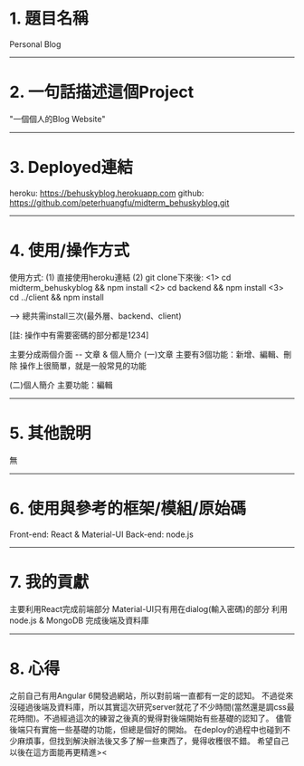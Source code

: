 # 1. 題目名稱

Personal Blog

----------------------------------
# 2. 一句話描述這個Project

"一個個人的Blog Website"

----------------------------------
# 3. Deployed連結

heroku: https://behuskyblog.herokuapp.com
github: https://github.com/peterhuangfu/midterm_behuskyblog.git

----------------------------------
# 4. 使用/操作方式

使用方式:
(1) 直接使用heroku連結
(2) git clone下來後:
	<1> cd midterm_behuskyblog && npm install
	<2> cd backend && npm install
	<3> cd ../client && npm install

--> 總共需install三次(最外層、backend、client)

[註: 操作中有需要密碼的部分都是1234]

主要分成兩個介面 -- 文章 & 個人簡介
(一)文章
主要有3個功能：新增、編輯、刪除
操作上很簡單，就是一般常見的功能

(二)個人簡介
主要功能：編輯

----------------------------------
# 5. 其他說明

無

----------------------------------
# 6. 使用與參考的框架/模組/原始碼

Front-end: React & Material-UI
Back-end: node.js

----------------------------------
# 7. 我的貢獻

主要利用React完成前端部分
Material-UI只有用在dialog(輸入密碼)的部分
利用node.js & MongoDB 完成後端及資料庫

----------------------------------
# 8. 心得

之前自己有用Angular 6開發過網站，所以對前端一直都有一定的認知。
不過從來沒碰過後端及資料庫，所以其實這次研究server就花了不少時間(當然還是調css最花時間)。不過經過這次的練習之後真的覺得對後端開始有些基礎的認知了。
儘管後端只有實施一些基礎的功能，但總是個好的開始。
在deploy的過程中也碰到不少麻煩事，但找到解決辦法後又多了解一些東西了，覺得收穫很不錯。
希望自己以後在這方面能再更精進><
